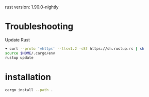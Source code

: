 rust version: 1.90.0-nightly
# Troubleshooting
Update Rust
```bash
➜ curl --proto '=https' --tlsv1.2 -sSf https://sh.rustup.rs | sh
source $HOME/.cargo/env
rustup update
```

# installation
```bash
cargo install --path .
```
